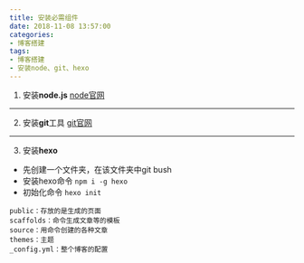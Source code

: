 ```yaml
---
title: 安装必需组件
date: 2018-11-08 13:57:00
categories: 
- 博客搭建
tags:
- 博客搭建
- 安装node、git、hexo
---
```

1. 安装**node.js**
[node官网](https://nodejs.org/en/ "node官网")
-----
2. 安装**git**工具
[git官网](https://git-scm.com/ "git官网")
-----
3. 安装**hexo**
* 先创建一个文件夹，在该文件夹中git bush
* 安装hexo命令 `npm i -g hexo`
* 初始化命令 `hexo init`
```
public：存放的是生成的页面
scaffolds：命令生成文章等的模板
source：用命令创建的各种文章
themes：主题
_config.yml：整个博客的配置
```